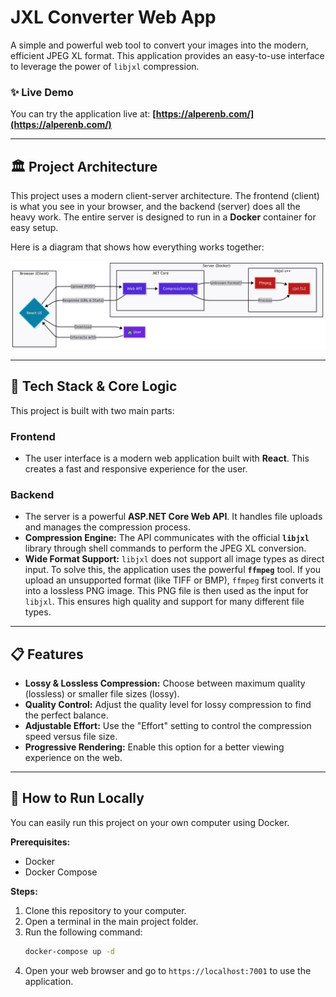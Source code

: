 # JXL Converter Web App

A simple and powerful web tool to convert your images into the modern, efficient JPEG XL format. This application provides an easy-to-use interface to leverage the power of `libjxl` compression.

### ✨ Live Demo

You can try the application live at: **[https://alperenb.com/](https://alperenb.com/)**

---

## 🏛️ Project Architecture

This project uses a modern client-server architecture. The frontend (client) is what you see in your browser, and the backend (server) does all the heavy work. The entire server is designed to run in a **Docker** container for easy setup.

Here is a diagram that shows how everything works together:

![Project Architecture](arch/arch.png)

---

## 🚀 Tech Stack & Core Logic

This project is built with two main parts:

### Frontend
* The user interface is a modern web application built with **React**. This creates a fast and responsive experience for the user.

### Backend
* The server is a powerful **ASP.NET Core Web API**. It handles file uploads and manages the compression process.
* **Compression Engine:** The API communicates with the official **`libjxl`** library through shell commands to perform the JPEG XL conversion.
* **Wide Format Support:** `libjxl` does not support all image types as direct input. To solve this, the application uses the powerful **`ffmpeg`** tool. If you upload an unsupported format (like TIFF or BMP), `ffmpeg` first converts it into a lossless PNG image. This PNG file is then used as the input for `libjxl`. This ensures high quality and support for many different file types.

---

## 📋 Features

* **Lossy & Lossless Compression:** Choose between maximum quality (lossless) or smaller file sizes (lossy).
* **Quality Control:** Adjust the quality level for lossy compression to find the perfect balance.
* **Adjustable Effort:** Use the "Effort" setting to control the compression speed versus file size.
* **Progressive Rendering:** Enable this option for a better viewing experience on the web.

---

## 🐳 How to Run Locally

You can easily run this project on your own computer using Docker.

**Prerequisites:**
* Docker
* Docker Compose

**Steps:**
1.  Clone this repository to your computer.
2.  Open a terminal in the main project folder.
3.  Run the following command:
    ```bash
    docker-compose up -d
    ```
4.  Open your web browser and go to `https://localhost:7001` to use the application.